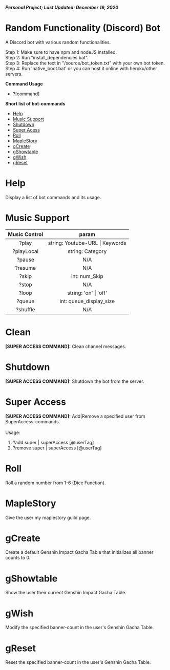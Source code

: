 ***Personal Project; Last Updated: December 19, 2020***
# Random Functionality (Discord) Bot #
A Discord bot with various random functionalities.

Step 1: Make sure to have npm and nodeJS installed.<br/>
Step 2: Run "install_dependencies.bat".<br/>
Step 3: Replace the text in "/source/bot_token.txt" with your own bot token.<br/>
Step 4: Run 'native_boot.bat' or you can host it online with heroku/other servers.<br/>

**Command Usage**
- \?\[command\]

**Short list of bot-commands**
- [Help](#Help)
- [Music Support](#Music-Support)
- [Shutdown](#Shutdown)
- [Super Acess](#Super-Access)
- [Roll](#Roll)
- [MapleStory](#MapleStory)
- [gCreate](#gCreate)
- [gShowtable](#gShowtable)
- [gWish](#gWish)
- [gReset](#gReset)

# Help #
Display a list of bot commands and its usage.

# Music Support #
Music Control | param           
| :---: | :---:
?play         | string: Youtube-URL \| Keywords
?playLocal    | string: Category
?pause        | N/A
?resume       | N/A
?skip         | int: num_Skip
?stop         | N/A
?loop         | string: 'on' \| 'off'
?queue        | int: queue_display_size
?shuffle      | N/A

# Clean #
**\[SUPER ACCESS COMMAND\]:** Clean channel messages.

# Shutdown #
**\[SUPER ACCESS COMMAND\]:** Shutdown the bot from the server.

# Super Access #
**\[SUPER ACCESS COMMAND\]:** Add|Remove a specified user from SuperAccess-commands.<br/><br/>
Usage:
1. ?add      super | superAccess \[@userTag\]<br/>
2. ?remove   super | superAccess \[@userTag\]<br/>

# Roll #
Roll a random number from 1-6 (Dice Function).

# MapleStory #
Give the user my maplestory guild page.

# gCreate #
Create a default Genshin Impact Gacha Table that initializes all banner counts to 0.

# gShowtable #
Show the user their current Genshin Impact Gacha Table.

# gWish #
Modify the specified banner-count in the user's Genshin Gacha Table.

# gReset #
Reset the specified banner-count in the user's Genshin Gacha Table.
